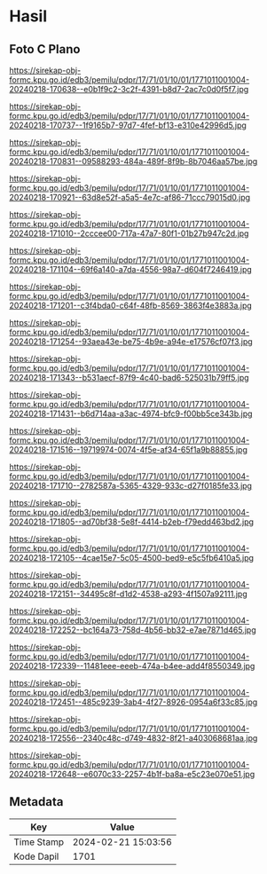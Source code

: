 # Hasil

## Foto C Plano

https://sirekap-obj-formc.kpu.go.id/edb3/pemilu/pdpr/17/71/01/10/01/1771011001004-20240218-170638--e0b1f9c2-3c2f-4391-b8d7-2ac7c0d0f5f7.jpg

https://sirekap-obj-formc.kpu.go.id/edb3/pemilu/pdpr/17/71/01/10/01/1771011001004-20240218-170737--1f9165b7-97d7-4fef-bf13-e310e42996d5.jpg

https://sirekap-obj-formc.kpu.go.id/edb3/pemilu/pdpr/17/71/01/10/01/1771011001004-20240218-170831--09588293-484a-489f-8f9b-8b7046aa57be.jpg

https://sirekap-obj-formc.kpu.go.id/edb3/pemilu/pdpr/17/71/01/10/01/1771011001004-20240218-170921--63d8e52f-a5a5-4e7c-af86-71ccc79015d0.jpg

https://sirekap-obj-formc.kpu.go.id/edb3/pemilu/pdpr/17/71/01/10/01/1771011001004-20240218-171010--2cccee00-717a-47a7-80f1-01b27b947c2d.jpg

https://sirekap-obj-formc.kpu.go.id/edb3/pemilu/pdpr/17/71/01/10/01/1771011001004-20240218-171104--69f6a140-a7da-4556-98a7-d604f7246419.jpg

https://sirekap-obj-formc.kpu.go.id/edb3/pemilu/pdpr/17/71/01/10/01/1771011001004-20240218-171201--c3f4bda0-c64f-48fb-8569-3863f4e3883a.jpg

https://sirekap-obj-formc.kpu.go.id/edb3/pemilu/pdpr/17/71/01/10/01/1771011001004-20240218-171254--93aea43e-be75-4b9e-a94e-e17576cf07f3.jpg

https://sirekap-obj-formc.kpu.go.id/edb3/pemilu/pdpr/17/71/01/10/01/1771011001004-20240218-171343--b531aecf-87f9-4c40-bad6-525031b79ff5.jpg

https://sirekap-obj-formc.kpu.go.id/edb3/pemilu/pdpr/17/71/01/10/01/1771011001004-20240218-171431--b6d714aa-a3ac-4974-bfc9-f00bb5ce343b.jpg

https://sirekap-obj-formc.kpu.go.id/edb3/pemilu/pdpr/17/71/01/10/01/1771011001004-20240218-171516--19719974-0074-4f5e-af34-65f1a9b88855.jpg

https://sirekap-obj-formc.kpu.go.id/edb3/pemilu/pdpr/17/71/01/10/01/1771011001004-20240218-171710--2782587a-5365-4329-933c-d27f0185fe33.jpg

https://sirekap-obj-formc.kpu.go.id/edb3/pemilu/pdpr/17/71/01/10/01/1771011001004-20240218-171805--ad70bf38-5e8f-4414-b2eb-f79edd463bd2.jpg

https://sirekap-obj-formc.kpu.go.id/edb3/pemilu/pdpr/17/71/01/10/01/1771011001004-20240218-172105--4cae15e7-5c05-4500-bed9-e5c5fb6410a5.jpg

https://sirekap-obj-formc.kpu.go.id/edb3/pemilu/pdpr/17/71/01/10/01/1771011001004-20240218-172151--34495c8f-d1d2-4538-a293-4f1507a92111.jpg

https://sirekap-obj-formc.kpu.go.id/edb3/pemilu/pdpr/17/71/01/10/01/1771011001004-20240218-172252--bc164a73-758d-4b56-bb32-e7ae7871d465.jpg

https://sirekap-obj-formc.kpu.go.id/edb3/pemilu/pdpr/17/71/01/10/01/1771011001004-20240218-172339--11481eee-eeeb-474a-b4ee-add4f8550349.jpg

https://sirekap-obj-formc.kpu.go.id/edb3/pemilu/pdpr/17/71/01/10/01/1771011001004-20240218-172451--485c9239-3ab4-4f27-8926-0954a6f33c85.jpg

https://sirekap-obj-formc.kpu.go.id/edb3/pemilu/pdpr/17/71/01/10/01/1771011001004-20240218-172556--2340c48c-d749-4832-8f21-a403068681aa.jpg

https://sirekap-obj-formc.kpu.go.id/edb3/pemilu/pdpr/17/71/01/10/01/1771011001004-20240218-172648--e6070c33-2257-4b1f-ba8a-e5c23e070e51.jpg


## Metadata

| Key        | Value               |
| ---------- | ------------------- |
| Time Stamp | 2024-02-21 15:03:56 |
| Kode Dapil | 1701                |



